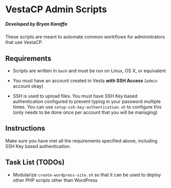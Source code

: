 # VestaCP Admin Scripts
##### Developed by Bryan Karaffa

These scripts are meant to automate common workflows for administrators that
use VestaCP.

## Requirements
 - Scripts are written in `bash` and must be run on Linux, OS X, or equivalent

 - You must have an account created in Vesta **with SSH Access** (`admin` account okay)

 - SSH is used to upload files.  You must have SSH Key based authentication configured to prevent typing in your password multiple times.  You can use `setup-ssh-key-authentication.sh` to configure this (only needs to be done once per account that you will be managing)

## Instructions
Make sure you have met all the requirements specified above, including SSH Key based authentication.  

## Task List (TODOs)
 - Modularize `create-wordpress-site.sh` so that it can be used to deploy other PHP scripts other than WordPress
